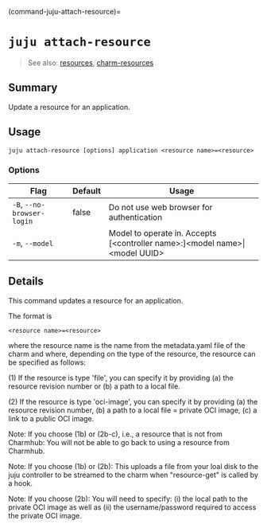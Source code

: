 (command-juju-attach-resource)=
# `juju attach-resource`
> See also: [resources](#resources), [charm-resources](#charm-resources)

## Summary
Update a resource for an application.

## Usage
```juju attach-resource [options] application <resource name>=<resource>```

### Options
| Flag | Default | Usage |
| --- | --- | --- |
| `-B`, `--no-browser-login` | false | Do not use web browser for authentication |
| `-m`, `--model` |  | Model to operate in. Accepts [&lt;controller name&gt;:]&lt;model name&gt;&#x7c;&lt;model UUID&gt; |

## Details

This command updates a resource for an application.

The format is

    <resource name>=<resource>

where the resource name is the name from the metadata.yaml file of the charm
and where, depending on the type of the resource, the resource can be specified
as follows: 

(1) If the resource is type 'file', you can specify it by providing
(a) the resource revision number or
(b) a path to a local file.

(2) If the resource is type 'oci-image', you can specify it by providing
(a) the resource revision number,
(b) a path to a local file = private OCI image,
(c) a link to a public OCI image.


Note: If you choose (1b) or (2b-c), i.e., a resource that is not from Charmhub:
You will not be able to go back to using a resource from Charmhub.

Note: If you choose (1b) or (2b): This uploads a file from your loal disk to the juju
controller to be streamed to the charm when "resource-get" is called by a hook.

Note: If you choose (2b): You will need to specify:
(i) the local path to the private OCI image as well as
(ii) the username/password required to access the private OCI image.